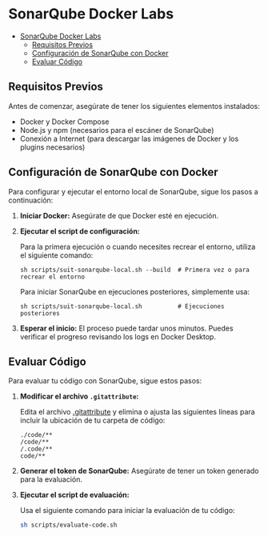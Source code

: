 
# SonarQube Docker Labs

- [SonarQube Docker Labs](#sonarqube-docker-labs)
  - [Requisitos Previos](#requisitos-previos)
  - [Configuración de SonarQube con Docker](#configuración-de-sonarqube-con-docker)
  - [Evaluar Código](#evaluar-código)

## Requisitos Previos

Antes de comenzar, asegúrate de tener los siguientes elementos instalados:

- Docker y Docker Compose
- Node.js y npm (necesarios para el escáner de SonarQube)
- Conexión a Internet (para descargar las imágenes de Docker y los plugins necesarios)

## Configuración de SonarQube con Docker

Para configurar y ejecutar el entorno local de SonarQube, sigue los pasos a continuación:

1. **Iniciar Docker:** Asegúrate de que Docker esté en ejecución.

2. **Ejecutar el script de configuración:**

   Para la primera ejecución o cuando necesites recrear el entorno, utiliza el siguiente comando:

   ```shell
   sh scripts/suit-sonarqube-local.sh --build  # Primera vez o para recrear el entorno
   ```

   Para iniciar SonarQube en ejecuciones posteriores, simplemente usa:

   ```shell
   sh scripts/suit-sonarqube-local.sh          # Ejecuciones posteriores
   ```

3. **Esperar el inicio:** El proceso puede tardar unos minutos. Puedes verificar el progreso revisando los logs en Docker Desktop.

## Evaluar Código

Para evaluar tu código con SonarQube, sigue estos pasos:

1. **Modificar el archivo `.gitattribute`:**

   Edita el archivo [.gitattribute](.gitattribute) y elimina o ajusta las siguientes líneas para incluir la ubicación de tu carpeta de código:

   ```text
   ./code/**
   /code/**
   /.code/**
   code/**
   ```

2. **Generar el token de SonarQube:** Asegúrate de tener un token generado para la evaluación.

3. **Ejecutar el script de evaluación:**

   Usa el siguiente comando para iniciar la evaluación de tu código:

   ```bash
   sh scripts/evaluate-code.sh
   ```
